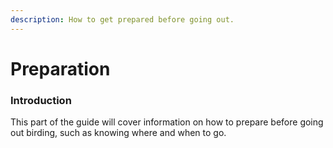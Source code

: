 ```yaml
---
description: How to get prepared before going out.
---
```


# Preparation

### Introduction

This part of the guide will cover information on how to prepare before going out birding, such as knowing where and when to go.

